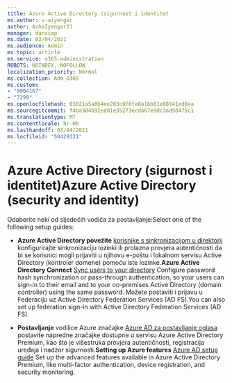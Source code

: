 ```yaml
---
title: Azure Active Directory (sigurnost i identitet
ms.author: v-aiyengar
author: AshaIyengar21
manager: dansimp
ms.date: 03/04/2021
ms.audience: Admin
ms.topic: article
ms.service: o365-administration
ROBOTS: NOINDEX, NOFOLLOW
localization_priority: Normal
ms.collection: Adm_O365
ms.custom:
- "9004167"
- "7299"
ms.openlocfilehash: 03821a5a0b4ee283c0f0fa8a1bb81e88941ed0aa
ms.sourcegitcommit: f4ba304b92ed01e35273ecda67e9dc3ad9d475c1
ms.translationtype: MT
ms.contentlocale: hr-HR
ms.lasthandoff: 03/04/2021
ms.locfileid: "50429321"
---
```

# <a name="azure-active-directory-security-and-identity"></a><span data-ttu-id="4d3dc-102">Azure Active Directory (sigurnost i identitet)</span><span class="sxs-lookup"><span data-stu-id="4d3dc-102">Azure Active Directory (security and identity)</span></span>

<span data-ttu-id="4d3dc-103">Odaberite neki od sljedećih vodiča za postavljanje:</span><span class="sxs-lookup"><span data-stu-id="4d3dc-103">Select one of the following setup guides:</span></span>

- <span data-ttu-id="4d3dc-104">**Azure Active Directory povežite** [korisnike s sinkronizacijom u direktorij](https://go.microsoft.com/fwlink/?linkid=2071310) konfigurirajte sinkronizaciju lozinki ili prolazna provjera autentičnosti da bi se korisnici mogli prijaviti u njihovu e-poštu i lokalnom servisu Active Directory (kontroler domene) pomoću iste lozinke.</span><span class="sxs-lookup"><span data-stu-id="4d3dc-104">**Azure Active Directory Connect** [Sync users to your directory](https://go.microsoft.com/fwlink/?linkid=2071310) Configure password hash synchronization or pass-through authentication, so your users can sign-in to their email and to your on-premises Active Directory (domain controller) using the same password.</span></span> <span data-ttu-id="4d3dc-105">Možete postaviti i prijavu u Federaciju uz Active Directory Federation Services (AD FS).</span><span class="sxs-lookup"><span data-stu-id="4d3dc-105">You can also set up federation sign-in with Active Directory Federation Services (AD FS).</span></span>

- <span data-ttu-id="4d3dc-106">**Postavljanje** vodilice Azure značajke [Azure AD za postavljanje oglasa](https://go.microsoft.com/fwlink/?linkid=2134390) postavite napredne značajke dostupne u servisu Azure Active Directory Premium, kao što je višestruka provjera autentičnosti, registracija uređaja i nadzor sigurnosti.</span><span class="sxs-lookup"><span data-stu-id="4d3dc-106">**Setting up Azure features** [Azure AD setup guide](https://go.microsoft.com/fwlink/?linkid=2134390) Set up the advanced features available in Azure Active Directory Premium, like multi-factor authentication, device registration, and security monitoring.</span></span>
